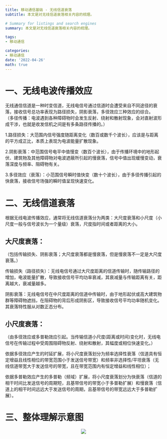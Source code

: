 ```yaml
---
title: 移动通信基础 - 无线信道衰落
subtitle: 本文是对无线信道衰落相关内容的梳理。

# Summary for listings and search engines
summary: 本文是对无线信道衰落相关内容的梳理。

tags: 
- 移动通信

categories: 
- 移动通信
date: '2022-04-26'
math: true
---
```


# 一、无线电波传播效应
无线通信信道是一种时变信道，无线电信号通过信道时会遭受来自不同途径的衰落，接收信号总功率表现为路径损失，阴影衰落，多径效应三种效应的综合。
（多径传播：电波遇到各种障碍物时会发生反射、绕射和散射现象，会对直射波形成干涉，也就是收发信机之间是有多条路径传播的。）

1.路径损失：大范围内信号强度随距离变化（数百或数千个波长），应该是与距离的平方成正比，本质上表现为电波能量扩散现象。

2.阴影衰落：中范围信号电平中值慢变（数百个波长），由于传播环境中的地形起伏、建筑物及其他障碍物对电波遮蔽所引起的慢衰落，信号中值出现缓慢变动，衰落深度与频率、阻碍物有关。

3.多径效应（衰落）：小范围信号瞬时值快变（数十个波长），由于多径传播引起的快衰落，接收信号场强的瞬时值呈现快速变化。

 

# 二、无线信道衰落
根据无线电波传播效应，通常将无线信道衰落分为两类：大尺度衰落和小尺度（小尺度一般与信号波长为一个量级）衰落，尺度指时间或者距离的大小。

## 大尺度衰落：
（包括传输损失、阴影衰落；大尺度衰落都是慢衰落，但是慢衰落不一定是大尺度衰落。）

传输损失（路径损失）：无线电信号通过大尺度距离的信道传输时，随传输路径的增加，电波能量扩散，导致接收信号平均功率衰减，其衰减量与传输距离有关，距离越大，衰减量越多。

阴影衰落：无线电信号在中尺度距离的信道中传输时，由于地形起伏或高大建筑物群等障碍物遮挡，在阻碍物的背后形成阴影区，导致接收信号平均功率随机变化。其衰落特性服从对数正态分布。

 

## 小尺度衰落：
（由多径效应或多普勒效应引起。当传输信道小尺度(距离或时间)变化时，无线电信号在传输过程中受周围阻碍物反射、绕射和散射，其幅度或相位快速变化。）

依据多径效应产生的时延扩展，将小尺度衰落划分为频率选择性衰落（信道具有恒定增益且线性相位的带宽范围小于发送信号带宽）和频率非选择性/平坦衰落（无线信道带宽大于发送信号的带宽，且在带宽范围内有恒定增益和线性相位）；

依据多普勒效应产生的多普勒（频域）扩展，将小尺度衰落划分为快衰落（信道的相干时间比发送信号的周期短，且基带信号的带宽小于多普勒扩展）和慢衰落（信道上的相干时间远远大于发送信号的周期，且基带信号的带宽远远大于多普勒扩展）。



# 三、整体理解示意图
<div align=center> 
<img src = 'https://s3.bmp.ovh/imgs/2022/05/09/47ced27228ee73bf.png'></img>
<div align=left>